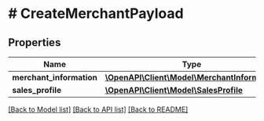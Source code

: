 # # CreateMerchantPayload

## Properties

Name | Type | Description | Notes
------------ | ------------- | ------------- | -------------
**merchant_information** | [**\OpenAPI\Client\Model\MerchantInformation**](MerchantInformation.md) |  |
**sales_profile** | [**\OpenAPI\Client\Model\SalesProfile**](SalesProfile.md) |  |

[[Back to Model list]](../../README.md#models) [[Back to API list]](../../README.md#endpoints) [[Back to README]](../../README.md)
